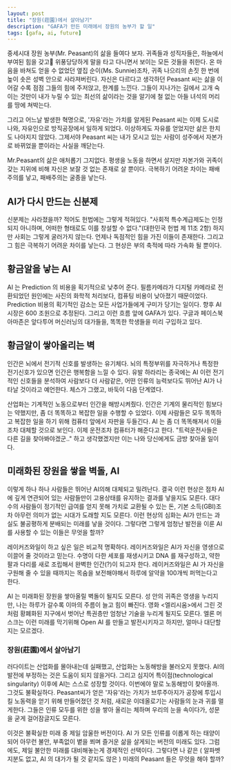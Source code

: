 ```yaml
---
layout: post
title: "장원(莊園)에서 살아남기"
description: "GAFA가 만든 미래에서 장원의 농부가 할 일"
tags: [gafa, ai, future]
---
```


중세시대 장원 농부(Mr. Peasant)의 삶을 들여다 보자. 귀족들과 성직자들은, 하늘에서 부여된 힘을 갖고 위풍당당하게 말을 타고 다니면서 보이는 모든 것들을 취한다. 온 마음을 바쳐도 얻을 수 없었던 옆집 순이(Ms. Sunnie)조차, 귀족 나으리의 손짓 한 번에 높이 솟은 성벽 안으로 사라져버린다. 자신은 다르다고 생각하던 Peasant 씨는 삶을 이어갈 수록 점점 그들의 힘에 주저앉고, 한계를 느낀다. 그들이 지나가는 길에서 고개 숙이는 것만이 내가 누릴 수 있는 최선의 삶이라는 것을 알기에 철 없는 아들 녀석의 머리를 땅에 쳐박는다.

그리고 어느날 발생한 혁명으로, '자유'라는 가치를 알게된 Peasant 씨는 이제 도시로 나와, 자유인으로 방직공장에서 일하게 되었다. 이상하게도 자유를 얻었지만 삶은 한치도 나아지지 않았다. 그제서야 Peasant 씨는 내가 모시고 있는 사람이 성주에서 자본가로 바뀌었을 뿐이라는 사실을 깨닫는다.

Mr.Peasant의 삶은 애처롭기 그지없다. 평생을 노동을 하면서 살지만 자본가와 귀족이 갖는 지위에 비해 자신은 보잘 것 없는 존재로 살 뿐이다. 극복하기 어려운 차이는 패배주의를 낳고, 패배주의는 굴종을 낳는다.

## AI가 다시 만드는 신분제

신분제는 사라졌을까? 적어도 헌법에는 그렇게 적혀있다. "사회적 특수계급제도는 인정되지 아니하며, 어떠한 형태로도 이를 창설할 수 없다."(대한민국 헌법 제 11조 2항) 하지만 사회는 그렇게 굴러가지 않는다. 언제나 독점적인 힘을 가진 이들이 존재한다. 그리고 그 힘은 극복하기 어려운 차이를 낳는다. 그 현상은 부의 축적에 따라 가속화 될 뿐이다.

## 황금알을 낳는 AI

AI 는 Prediction 의 비용을 획기적으로 낮추어 준다. 필름카메라가 디지털 카메라로 전환되었던 원인에는 사진의 화학적 처리보다, 컴퓨팅 비용이 낮아졌기 때문이었다. Prediction 비용의 획기적인 감소는 모든 사업가들에게 구미가 당기는 일이다. 향후 AI 시장은 600 조원으로 추정된다. 그리고 이런 흐름 앞에 GAFA가 있다. 구글과 페이스북 아마존은 앞다투어 머신러닝의 대가들을, 똑똑한 학생들을 미리 구입하고 있다.

## 황금알이 쌓아올리는 벽

인간은 뇌에서 전기적 신호를 발생하는 유기체다. 뇌의 특정부위를 자극하거나 특정한 전기신호가 있으면 인간은 행복함을 느낄 수 있다. 유발 하라리는 종국에는 AI 이런 전기적인 신호들을 분석하여 사람보다 더 사람같은, 어떤 인류의 능력보다도 뛰어난 AI가 나타날 것이라고 예언한다. 체스가 그랬고, 바둑이 다음 단계였다.

산업화는 기계적인 노동으로부터 인간을 해방시켜줬다. 인간은 기계의 물리적인 힘보다는 약했지만, 좀 더 똑똑하고 복잡한 일을 수행할 수 있었다. 이제 사람들은 모두 똑똑하고 복잡한 일을 하기 위해 컴퓨터 앞에서 자판을 두들긴다. AI 는 좀 더 똑똑해져서 이들조차 대체할 것으로 보인다. 이제 운전조차 컴퓨터가 해준다고 한다. "트럭운전사들은 다른 길을 찾아봐야겠군.." 하고 생각했겠지만 이는 나와 당신에게도  금방 찾아올 일이다.

## 미래화된 장원을 쌓을 벽돌, AI

이렇게 하나 하나 사람들은 뛰어난 AI의해 대체되고 밀려난다. 결국 이런 현상은 점차 AI에 깊게 연관되어 있는 사람들만이 고용상태를 유지하는 결과를 낳을지도 모른다. 대다수의 사람들이 정기적인 급여를 얻지 못해 가치로 교환될 수 있는 돈, 기본 소득(GBI)조차 아무런 의미가 없는 시대가 도래할 지도 모른다. 이런 현상의 심화는 AI가 만드는 과실도 불공평하게 분배되는 미래를 낳을 것이다. 그렇다면 그렇게 엄청난 발전을 이룬 AI를 사용할 수 있는 이들은 무엇을 할까?

레이커즈와일이 하고 싶은 일은 비교적 명확하다. 레이커즈와일은 AI가 자신을 영생으로 이끌어 줄 것이라고 믿는다. 수명이 다한 세포를 재생시키고 DNA 를 재구성하고, 약한 팔과 다리를 새로 조립해서 완벽한 인간(?)이 되고자 한다. 레이커즈와일은 AI 가 자신을 구원해 줄 수 있을 때까지는 목숨을 보전해야해서 하루에 알약을 100개씩 퍼먹는다고 한다.

AI 는 미래화된 장원을 쌓아올릴 벽돌이 될지도 모른다. 성 안의 귀족은 영생을 누리지만, 나는 하루가 갈수록 이마의 주름이 늘고 힘이 빠진다. 영화 <엘리시움>에서 그린 것처럼 황폐화된 지구에서 벗어난 특권층만 엄청난 기술을 누리게 될지도 모른다. 엘론 머스크는 이런 미래를 막기위해 Open AI 를 만들고 발전시키자고 하지만, 얼마나 대단할 지는 모르겠다.

### 장원(莊園)에서 살아남기

러다이트는 산업화를 몰아내는데 실패했고, 산업화는 노동해방을 불러오지 못했다. AI의 발전에 부정하는 것은 도움이 되지 않을거다. 그리고 심지어 특이점(technological singularity) 이후에 AI는 스스로 성장할 것이다. 이번에야 말로 노동해방이 찾아올까. 그것도 불확실하다. Peasant씨가 얻은 '자유'라는 가치가 브루주아지가 공장에 투입시킬 노동력을 얻기 위해 만들어졌던 것 처럼, 새로운 이데올로기는 사람들의 눈과 귀를 멀게한다. 그들은 인류 모두를 위한 성을 쌓아 올리는 체하며 우리의 눈을 속이다가, 성문을 굳게 걸어잠글지도 모른다.

이것은 불확실한 미래 중 제일 암울한 버전이다. AI 가 모든 인류를 이롭게 하는 태양이 되어 아무런 불안, 부족없이 볕을 쬐며 즐거운 삶을 살게되는 버전의 미래도 있다. 그럼에도, 제일 불안한 미래를 대비해놓는게 경제적인 선택이다. 그렇다면 나 같은 ( 알파벳 지분도 없고, AI 의 대가가 될 것 같지도 않은 ) 미래의 Peasant 들은 무엇을 해야 할까?
